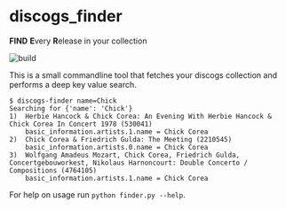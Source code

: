 # discogs_finder
**FIND** **E**very **R**elease in your collection

![build](https://travis-ci.org/tim6her/discogs_finder.svg?branch=master)

This is a small commandline tool that fetches your discogs collection and performs a deep key value search.

    $ discogs-finder name=Chick
    Searching for {'name': 'Chick'}
    1)	Herbie Hancock & Chick Corea: An Evening With Herbie Hancock & Chick Corea In Concert 1978 (530041)
    	basic_information.artists.1.name = Chick Corea
    2)	Chick Corea & Friedrich Gulda: The Meeting (2210545)
    	basic_information.artists.0.name = Chick Corea
    3)	Wolfgang Amadeus Mozart, Chick Corea, Friedrich Gulda, Concertgebouworkest, Nikolaus Harnoncourt: Double Concerto / Compositions (4764105)
    	basic_information.artists.1.name = Chick Corea

For help on usage run `python finder.py --help`.
